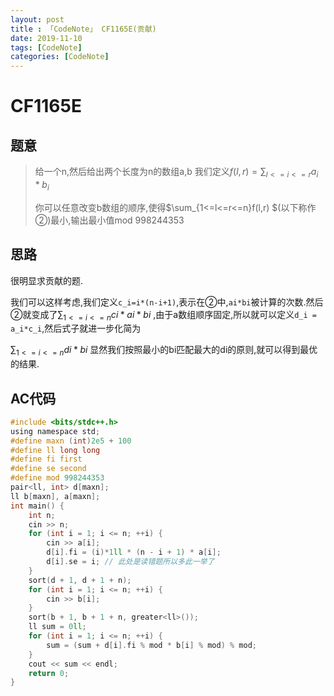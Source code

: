```yaml
---
layout: post
title : 「CodeNote」 CF1165E(贡献)
date: 2019-11-10
tags: [CodeNote]
categories: [CodeNote]
---
```

# CF1165E

## 题意

> 给一个n,然后给出两个长度为n的数组a,b 我们定义$f(l,r)=\sum_{l<=i<=r}a_i*b_i$
>
> 你可以任意改变b数组的顺序,使得$\sum_{1<=l<=r<=n}f(l,r) $(以下称作②)最小,输出最小值mod  998244353

## 思路

很明显求贡献的题.

我们可以这样考虑,我们定义`c_i=i*(n-i+1)`,表示在②中,`ai*bi`被计算的次数.然后②就变成了$\sum_{1<=i<=n}ci*ai*bi$ ,由于a数组顺序固定,所以就可以定义`d_i = a_i*c_i`,然后式子就进一步化简为

$\sum_{1<=i<=n}di*bi$ 显然我们按照最小的bi匹配最大的di的原则,就可以得到最优的结果.

## AC代码

```c
#include <bits/stdc++.h>
using namespace std;
#define maxn (int)2e5 + 100
#define ll long long
#define fi first
#define se second
#define mod 998244353
pair<ll, int> d[maxn];
ll b[maxn], a[maxn];
int main() {
    int n;
    cin >> n;
    for (int i = 1; i <= n; ++i) {
        cin >> a[i];
        d[i].fi = (i)*1ll * (n - i + 1) * a[i];
        d[i].se = i; // 此处是读错题所以多此一举了
    }
    sort(d + 1, d + 1 + n);
    for (int i = 1; i <= n; ++i) {
        cin >> b[i];
    }
    sort(b + 1, b + 1 + n, greater<ll>());
    ll sum = 0ll;
    for (int i = 1; i <= n; ++i) {
        sum = (sum + d[i].fi % mod * b[i] % mod) % mod;
    }
    cout << sum << endl;
    return 0;
}
```



